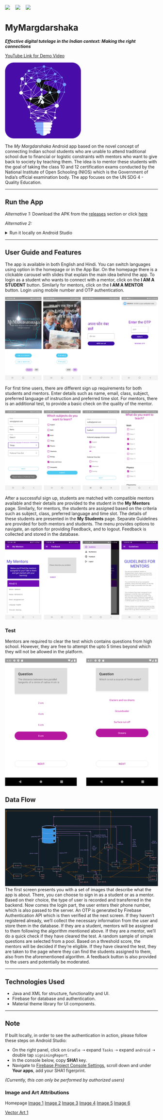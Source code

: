 <p>
  <img src="https://img.shields.io/badge/app--size-7.82%20MB-brightgreen">&emsp;
  <img src="https://img.shields.io/badge/database-firebase-orange">&emsp;
  <img src="https://img.shields.io/badge/platform-android-white">
</p>

# MyMargdarshaka

***Effective digital tutelage in 
the Indian context: Making 
the right connections***

[YouTube Link for Demo Video](https://www.youtube.com/watch?v=ynh7FvvLrcI)

![App Icon](images/app_icon.png)

The *My Margdarshaka* Android app based on the novel concept of connecting Indian school students who are unable to attend traditional school due to financial or logistic constraints with mentors who want to give back to society by teaching them. The idea is to mentor these students with the goal of taking the class 10 and 12 certification exams conducted by the National Institute of Open Schooling (NIOS) which is the Government of India’s official examination body. The app focuses on the UN SDG 4 - Quality Education. 
_________________________________________________________________
## Run the App

*Alternative 1:* Download the APK from the [releases](https://github.com/debesheedas/MyMargdarshaka/releases) section or click [here](https://github.com/debesheedas/MyMargdarshaka/releases)

*Alternative 2:* <details>
    <summary>Run it locally on Android Studio</summary>
  <br>
    To run it locally,
1. Clone the repository to your local system using
  
   ```bash
   git clone https://github.com/debesheedas/MyMargdarshaka
   ``` 
2. Then open the repository in Android Studio and Build it on your device of choice (either an emulator or phone connected through USB). [Please read the following note if you're building it from source](https://github.com/debesheedas/MyMargdarshaka#Note)
    </details>
________________________________________________________________

## User Guide and Features
The app is available in both English and Hindi. You can switch languages using option in the homepage or in the App Bar. On the homepage there is a clickable carousel with slides that explain the main idea behind the app. To login as a student who wants to connect with a mentor, click on the **I AM A STUDENT** button. Similarly for mentors, click on the **I AM A MENTOR** button. Login using mobile number and OTP authentication. 

![Screenshot - Mainpage and Login](images/screenshots/login_signup.png)

For first time users, there are different sign up requirements for both students and mentors. Enter details such as name, email, class, subject, preferred language of instruction and preferred time slot.
For mentors, there is an additional test, to provide a basic check on the quality of the mentor.

![Screenshot - Sign up for Students and Mentors](images/screenshots/details.png)

After a successful sign up, students are matched with compatible mentors available and their details are provided to the student in the **My Mentors** page. Similarly, for mentors, the students are assigned based on the criteria such as subject, class, preferred language and time slot. The details of these students are presented in the **My Students** page. Separate Guidelines are provided for both mentors and students. The menu provides options to navigate, an option for providing Feedback, and to logout. Feedback is collected and stored in the database.

![Screenshot - My Mentors, My Students, Guidelines, Feedback](images/screenshots/my_mentors.png)


### Test
Mentors are required to clear the test which contains questions from high school. However, they are free to attempt the upto 5 times beyond which they will not be allowed in the platform.

<img src="images/screenshots/test_images.png" width="550"></img>

## Data Flow
![Data flow image](https://github.com/debesheedas/MyMargdarshaka/blob/main/data%20flow%20images/data%20flow.png)
The first screen presents you with a set of images that describe what the app is about. There, you can choose to sign in as a student or as a mentor. Based on their choice, the type of user is recorded and transferred in the backend. Now comes the login part, the user enters their phone number, which is also passed to the server. An OTP is generated by Firebase Authentication API which is then verified at the next screen. If they haven’t registered already, we’ll collect the necessary information from the user and store them in the database. If they are a student, mentors will be assigned to them following the algorithm mentioned above. If they are a mentor, we’ll do a quick check if they have cleared the test. A random sample of simple questions are selected from a pool. Based on a threshold score, the mentors will be decided if they’re eligible. If they have cleared the test, they are taken to the page where they can find the students assigned to them, also from the aforementioned algorithm. A feedback button is also provided to the users and potentially be moderated.
___________________________________________________________________

## Technologies Used
* Java and XML for structure, functionality and UI.
* Firebase for database and authentication.
* Material theme library for UI components.
___________________________________________________________________

## Note
If built locally, in order to see the authentication in action, please follow these steps on Android Studio:
* On the right panel, click on ```Gradle``` ➝ expand ```Tasks``` ➝ expand ```android``` ➝ double tap ```signiningReport```.
* In the console below, copy **SHA1** key.
* Navigate to [Firebase Project Console Settings](https://console.firebase.google.com/u/1/project/mymargdarshaka/settings/general/android:com.example.mymargdarshaka), scroll down and under **Your apps**, add your SHA1 figerprint.

*(Currently, this can only be performed by authorized users)*

### Image and Art Attributions
Homepage [Image 1](https://www.gettyimages.in/detail/photo/ideas-royalty-free-image/825412904?adppopup=true)
[Image 2](https://unsplash.com/photos/2eMemvByB-8?utm_source=unsplash&utm_medium=referral&utm_content=creditShareLink)
[Image 3](https://unsplash.com/photos/fIq0tET6llw?utm_source=unsplash&utm_medium=referral&utm_content=creditShareLink)
[Image 4](https://unsplash.com/photos/6jYoil2GhVk?utm_source=unsplash&utm_medium=referral&utm_content=creditShareLink)
[Image 5](https://unsplash.com/photos/pYWuOMhtc6k?utm_source=unsplash&utm_medium=referral&utm_content=creditShareLink)
[Image 6](https://unsplash.com/photos/Q1p7bh3SHj8?utm_source=unsplash&utm_medium=referral&utm_content=creditShareLink)

[Vector Art 1](https://pngtree.com/so/Dotted)
